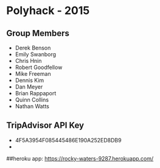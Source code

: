 # Polyhack - 2015

## Group Members
- Derek Benson
- Emily Swanborg
- Chris Hnin
- Robert Goodfellow
- Mike Freeman
- Dennis Kim
- Dan Meyer
- Brian Rappaport
- Quinn Collins
- Nathan Watts

## TripAdvisor API Key
- 4F5A3954F085445486E190A252ED8DB9
- 
##heroku app: https://rocky-waters-9287.herokuapp.com/

